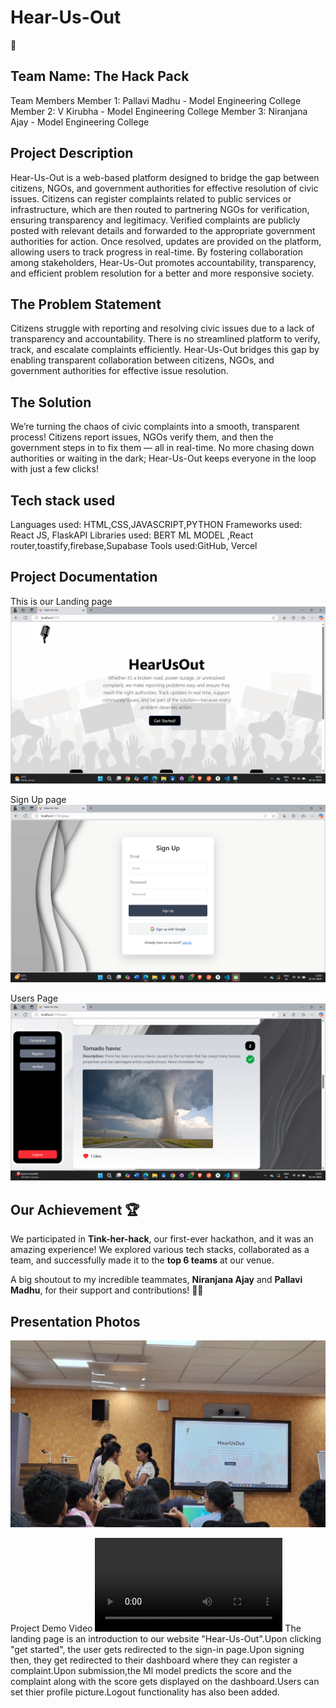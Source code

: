 <h1>Hear-Us-Out</h1> 🎯

<h2>Team Name: The Hack Pack</h2>

Team Members
Member 1: Pallavi Madhu - Model Engineering College
Member 2: V Kirubha - Model Engineering College
Member 3: Niranjana Ajay - Model Engineering College

<h2>Project Description</h2>
Hear-Us-Out is a web-based platform designed to bridge the gap between citizens, NGOs, and government authorities for effective resolution of civic issues. Citizens can register complaints related to public services or infrastructure, which are then routed to partnering NGOs for verification, ensuring transparency and legitimacy. 
Verified complaints are publicly posted with relevant details and forwarded to the appropriate government authorities for action. Once resolved, updates are provided on the platform, allowing users to track progress in real-time. By fostering collaboration among stakeholders, Hear-Us-Out promotes accountability, transparency, and efficient problem resolution for a better and more responsive society.

<h2>The Problem Statement</h2>
Citizens struggle with reporting and resolving civic issues due to a lack of transparency and accountability. There is no streamlined platform to verify, track, and escalate complaints efficiently. Hear-Us-Out bridges this gap by enabling transparent collaboration between citizens, NGOs, and government authorities for effective issue resolution.

<h2>The Solution </h2>
We’re turning the chaos of civic complaints into a smooth, transparent process! Citizens report issues, NGOs verify them, and then the government steps in to fix them — all in real-time. No more chasing down authorities or waiting in the dark; Hear-Us-Out keeps everyone in the loop with just a few clicks!

<h2>Tech stack used</h2>
Languages used: HTML,CSS,JAVASCRIPT,PYTHON
Frameworks used: React JS, FlaskAPI
Libraries used: BERT ML MODEL ,React router,toastify,firebase,Supabase
Tools used:GitHub, Vercel

<h2>Project Documentation</h2>

This is our Landing page
<img src="src\assets\Landing.png" alt="Landing Page"/>

Sign Up page
<img src="src\assets\new1.png" alt ="SignIn page"/>

Users Page
<img src="src\assets\new.png" alt="Home page of user with complaints and scores"/>

## <h2>Our Achievement 🏆</h2>

<p>We participated in <strong>Tink-her-hack</strong>, our first-ever hackathon, and it was an amazing experience! 
We explored various tech stacks, collaborated as a team, and successfully made it to the <strong>top 6 teams</strong> at our venue.</p>

<p>A big shoutout to my incredible teammates, <strong>Niranjana Ajay</strong> and <strong>Pallavi Madhu</strong>, for their support and contributions! 🚀🙌</p>

<h2>Presentation Photos</h2>
<img src="src\assets\HackPack.jpg" alt ="SignIn page"/>

Project Demo
Video
<video src ="src\assets\Screen Recording 2025-02-02 075929.mp4"></video>
The landing page is an introduction to our website "Hear-Us-Out".Upon clicking "get started", the user gets redirected to the sign-in page.Upon signing then, they get redirected to their dashboard where they can register a complaint.Upon submission,the Ml model predicts the score and the complaint along with the score gets displayed on the dashboard.Users can set thier profile picture.Logout functionality has also been added.
